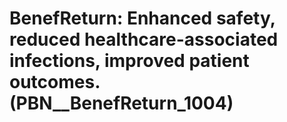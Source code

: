 # BenefReturn: __Enhanced safety, reduced healthcare-associated infections, improved patient outcomes.__ (PBN__BenefReturn_1004)

